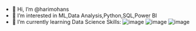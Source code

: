 - 👋 Hi, I’m @harimohans
- 👀 I’m interested in ML,Data Analysis,Python,SQL,Power BI
-  🌱 I’m currently learning Data Science
Skills:
![image](https://github.com/user-attachments/assets/60cd865e-a5ff-4d73-8f03-ef920264cd59)  ![image](https://github.com/user-attachments/assets/e62e0319-5622-4ee7-a057-d511119d9868) ![image](https://github.com/user-attachments/assets/5f8109f8-c968-4f23-a7a8-5d00688461ad)



<!---
harimohans/harimohans is a ✨ special ✨ repository because its `README.md` (this file) appears on your GitHub profile.
You can click the Preview link to take a look at your changes.
--->

